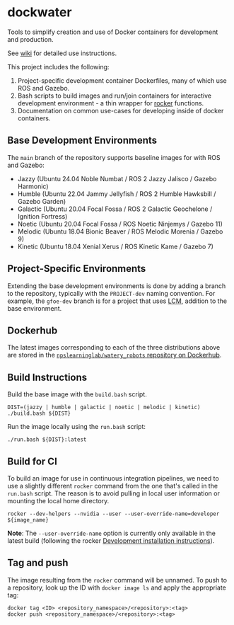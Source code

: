 # dockwater

Tools to simplify creation and use of Docker containers for development and production.  

See [wiki](https://github.com/HonuRobotics/dockwater/wiki) for detailed use instructions.


This project includes the following:

1. Project-specific development container Dockerfiles, many of which use ROS and Gazebo.
1. Bash scripts to build images and run/join containers for interactive development environment - a thin wrapper for [rocker](https://github.com/osrf/rocker) functions.
1. Documentation on common use-cases for developing inside of docker containers.

## Base Development Environments

The `main` branch of the repository supports baseline images for with ROS and Gazebo:

* Jazzy (Ubuntu 24.04 Noble Numbat / ROS 2 Jazzy Jalisco / Gazebo Harmonic)
* Humble (Ubuntu 22.04 Jammy Jellyfish / ROS 2 Humble Hawksbill / Gazebo Garden)
* Galactic (Ubuntu 20.04 Focal Fossa / ROS 2 Galactic Geochelone / Ignition Fortress)
* Noetic (Ubuntu 20.04 Focal Fossa / ROS Noetic Ninjemys / Gazebo 11)
* Melodic (Ubuntu 18.04 Bionic Beaver / ROS Melodic Morenia / Gazebo 9)
* Kinetic (Ubuntu 18.04 Xenial Xerus / ROS Kinetic Kame / Gazebo 7)

## Project-Specific Environments

Extending the base development environments is done by adding a branch to the repository, typically with the `PROJECT-dev` naming convention.  For example, the `gfoe-dev` branch is for a project that uses [LCM](https://github.com/lcm-proj/lcm), addition to the base environment.

## Dockerhub
The latest images corresponding to each of the three distributions above are stored in the [`npslearninglab/watery_robots` repository on Dockerhub](https://hub.docker.com/r/npslearninglab/watery_robots).

## Build Instructions
Build the base image with the `build.bash` script. 
```
DIST=(jazzy | humble | galactic | noetic | melodic | kinetic)
./build.bash ${DIST}
```
Run the image locally using the `run.bash` script:
```
./run.bash ${DIST}:latest
```

## Build for CI
To build an image for use in continuous integration pipelines, we need to use a slightly different `rocker` command from the one that's called in the `run.bash` script. The reason is to avoid pulling in local user information or mounting the local home directory.

```
rocker --dev-helpers --nvidia --user --user-override-name=developer ${image_name}
```
**Note**: The `--user-override-name` option is currently only available in the latest build (following the rocker [Development installation instructions](https://github.com/osrf/rocker#development)).

## Tag and push
The image resulting from the `rocker` command will be unnamed. To push to a repository, look up the ID with `docker image ls` and apply the appropriate tag:
```
docker tag <ID> <repository_namespace>/<repository>:<tag>
docker push <repository_namespace>/<repository>:<tag>
```
